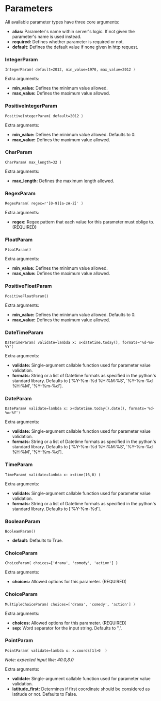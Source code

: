# Parameters

All available parameter types have three core arguments:

- **alias:** Parameter's name within server's logic. If not given the parameter's name is used instead.
- **required:** Defines whether parameter is required or not.
- **default:** Defines the default value if none given in http request.


### IntegerParam

    IntegerParam( default=2012, min_value=1970, max_value=2012 )

Extra arguments:

- **min_value:** Defines the minimum value allowed.
- **max_value:** Defines the maximum value allowed.


### PositiveIntegerParam

    PositiveIntegerParam( default=2012 )

Extra arguments:

- **min_value:** Defines the minimum value allowed. Defaults to 0.
- **max_value:** Defines the maximum value allowed.


### CharParam

    CharParam( max_length=32 )

Extra arguments:

- **max_length:** Defines the maximum length allowed.


### RegexParam

    RegexParam( regex=r'[0-9][a-zA-Z]' )

Extra arguments:

- **regex:** Regex pattern that each value for this parameter must oblige to. (REQUIRED)


### FloatParam

    FloatParam()

Extra arguments:

- **min_value:** Defines the minimum value allowed.
- **max_value:** Defines the maximum value allowed.


### PositiveFloatParam

    PositiveFloatParam()

Extra arguments:

- **min_value:** Defines the minimum value allowed. Defaults to 0.
- **max_value:** Defines the maximum value allowed.


### DateTimeParam

    DateTimeParam( validate=lambda x: x<datetime.today(), formats='%d-%m-%Y')

Extra arguments:

- **validate:** Single-argument callable function used for parameter value validation.
- **formats:**  String or a list of Datetime formats as specified in the python's standard library. Defaults to ['%Y-%m-%d %H:%M:%S', '%Y-%m-%d %H:%M', '%Y-%m-%d'].


### DateParam

    DateParam( validate=lambda x: x<datetime.today().date(), formats='%d-%m-%Y')

Extra arguments:

- **validate:** Single-argument callable function used for parameter value validation.
- **formats:**  String or a list of Datetime formats as specified in the python's standard library. Defaults to ['%Y-%m-%d %H:%M:%S', '%Y-%m-%d %H:%M', '%Y-%m-%d'].


### TimeParam

    TimeParam( validate=lambda x: x<time(16,0) )

Extra arguments:

- **validate:** Single-argument callable function used for parameter value validation.
- **formats:**  String or a list of Datetime formats as specified in the python's standard library. Defaults to ['%Y-%m-%d'].


### BooleanParam

    BooleanParam()

- **default:** Defaults to True.


### ChoiceParam

    ChoiceParam( choices=['drama', 'comedy', 'action'] )

Extra arguments:

- **choices:** Allowed options for this parameter. (REQUIRED)


### ChoiceParam

    MultipleChoiceParam( choices=['drama', 'comedy', 'action'] )

Extra arguments:

- **choices:** Allowed options for this parameter. (REQUIRED)
- **sep:** Word separator for the input string. Defaults to ",".


### PointParam

    PointParam( validate=lambda x: x.coords[1]>0  ) 

*Note: expected input like: 40.0,8.0*

Extra arguments:

- **validate:** Single-argument callable function used for parameter value validation.
- **latitude_first:** Determines if first coordinate should be considered as latitude or not. Defaults to False.

